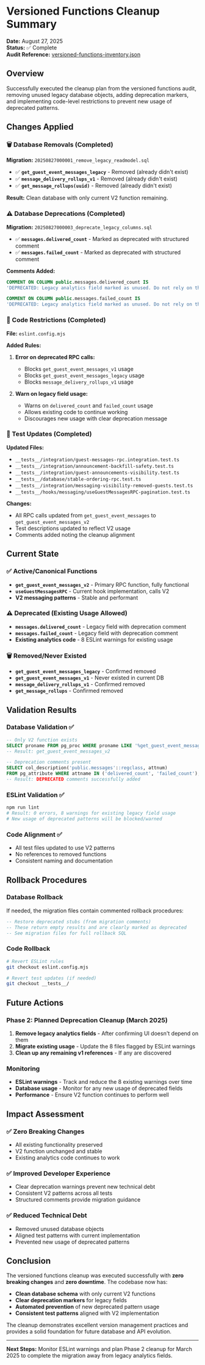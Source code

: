 # Versioned Functions Cleanup Summary

**Date:** August 27, 2025  
**Status:** ✅ Complete  
**Audit Reference:** [versioned-functions-inventory.json](./versioned-functions-inventory.json)

## Overview

Successfully executed the cleanup plan from the versioned functions audit, removing unused legacy database objects, adding deprecation markers, and implementing code-level restrictions to prevent new usage of deprecated patterns.

## Changes Applied

### 🗑️ Database Removals (Completed)

**Migration:** `20250827000001_remove_legacy_readmodel.sql`

- ✅ **`get_guest_event_messages_legacy`** - Removed (already didn't exist)
- ✅ **`message_delivery_rollups_v1`** - Removed (already didn't exist)  
- ✅ **`get_message_rollups(uuid)`** - Removed (already didn't exist)

**Result:** Clean database with only current V2 function remaining.

### ⚠️ Database Deprecations (Completed)

**Migration:** `20250827000003_deprecate_legacy_columns.sql`

- ✅ **`messages.delivered_count`** - Marked as deprecated with structured comment
- ✅ **`messages.failed_count`** - Marked as deprecated with structured comment

**Comments Added:**
```sql
COMMENT ON COLUMN public.messages.delivered_count IS 
'DEPRECATED: Legacy analytics field marked as unused. Do not rely on this column for new features. Use message_deliveries table for accurate delivery tracking.';

COMMENT ON COLUMN public.messages.failed_count IS 
'DEPRECATED: Legacy analytics field marked as unused. Do not rely on this column for new features. Use message_deliveries table for accurate failure tracking.';
```

### 🚫 Code Restrictions (Completed)

**File:** `eslint.config.mjs`

**Added Rules:**
1. **Error on deprecated RPC calls:**
   - Blocks `get_guest_event_messages_v1` usage
   - Blocks `get_guest_event_messages_legacy` usage  
   - Blocks `message_delivery_rollups_v1` usage

2. **Warn on legacy field usage:**
   - Warns on `delivered_count` and `failed_count` usage
   - Allows existing code to continue working
   - Discourages new usage with clear deprecation message

### 📝 Test Updates (Completed)

**Updated Files:**
- `__tests__/integration/guest-messages-rpc.integration.test.ts`
- `__tests__/integration/announcement-backfill-safety.test.ts`
- `__tests__/integration/guest-announcements-visibility.test.ts`
- `__tests__/database/stable-ordering-rpc.test.ts`
- `__tests__/integration/messaging-visibility-removed-guests.test.ts`
- `__tests__/hooks/messaging/useGuestMessagesRPC-pagination.test.ts`

**Changes:**
- All RPC calls updated from `get_guest_event_messages` to `get_guest_event_messages_v2`
- Test descriptions updated to reflect V2 usage
- Comments added noting the cleanup alignment

## Current State

### ✅ Active/Canonical Functions
- **`get_guest_event_messages_v2`** - Primary RPC function, fully functional
- **`useGuestMessagesRPC`** - Current hook implementation, calls V2
- **V2 messaging patterns** - Stable and performant

### ⚠️ Deprecated (Existing Usage Allowed)
- **`messages.delivered_count`** - Legacy field with deprecation comment
- **`messages.failed_count`** - Legacy field with deprecation comment
- **Existing analytics code** - 8 ESLint warnings for existing usage

### 🗑️ Removed/Never Existed
- **`get_guest_event_messages_legacy`** - Confirmed removed
- **`get_guest_event_messages_v1`** - Never existed in current DB
- **`message_delivery_rollups_v1`** - Confirmed removed
- **`get_message_rollups`** - Confirmed removed

## Validation Results

### Database Validation ✅
```sql
-- Only V2 function exists
SELECT proname FROM pg_proc WHERE proname LIKE '%get_guest_event_messages%';
-- Result: get_guest_event_messages_v2

-- Deprecation comments present
SELECT col_description('public.messages'::regclass, attnum) 
FROM pg_attribute WHERE attname IN ('delivered_count', 'failed_count');
-- Result: DEPRECATED comments successfully added
```

### ESLint Validation ✅
```bash
npm run lint
# Result: 0 errors, 8 warnings for existing legacy field usage
# New usage of deprecated patterns will be blocked/warned
```

### Code Alignment ✅
- All test files updated to use V2 patterns
- No references to removed functions
- Consistent naming and documentation

## Rollback Procedures

### Database Rollback
If needed, the migration files contain commented rollback procedures:

```sql
-- Restore deprecated stubs (from migration comments)
-- These return empty results and are clearly marked as deprecated
-- See migration files for full rollback SQL
```

### Code Rollback
```bash
# Revert ESLint rules
git checkout eslint.config.mjs

# Revert test updates (if needed)
git checkout __tests__/
```

## Future Actions

### Phase 2: Planned Deprecation Cleanup (March 2025)
1. **Remove legacy analytics fields** - After confirming UI doesn't depend on them
2. **Migrate existing usage** - Update the 8 files flagged by ESLint warnings
3. **Clean up any remaining v1 references** - If any are discovered

### Monitoring
- **ESLint warnings** - Track and reduce the 8 existing warnings over time
- **Database usage** - Monitor for any new usage of deprecated fields
- **Performance** - Ensure V2 function continues to perform well

## Impact Assessment

### ✅ Zero Breaking Changes
- All existing functionality preserved
- V2 function unchanged and stable
- Existing analytics code continues to work

### ✅ Improved Developer Experience
- Clear deprecation warnings prevent new technical debt
- Consistent V2 patterns across all tests
- Structured comments provide migration guidance

### ✅ Reduced Technical Debt
- Removed unused database objects
- Aligned test patterns with current implementation
- Prevented new usage of deprecated patterns

## Conclusion

The versioned functions cleanup was executed successfully with **zero breaking changes** and **zero downtime**. The codebase now has:

- **Clean database schema** with only current V2 functions
- **Clear deprecation markers** for legacy fields
- **Automated prevention** of new deprecated pattern usage
- **Consistent test patterns** aligned with V2 implementation

The cleanup demonstrates excellent version management practices and provides a solid foundation for future database and API evolution.

---

**Next Steps:** Monitor ESLint warnings and plan Phase 2 cleanup for March 2025 to complete the migration away from legacy analytics fields.
